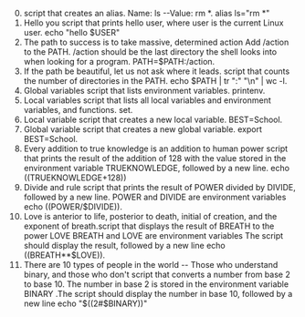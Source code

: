 0. <o> script that creates an alias.   Name: ls --Value: rm *.      alias ls="rm *"
1. Hello you script that prints hello user, where user is the current Linux user.       echo "hello $USER"
2. The path to success is to take massive, determined action  Add /action to the PATH. /action should be the last directory the shell looks into when looking for a program.       PATH=$PATH:/action.
3. If the path be beautiful, let us not ask where it leads. script that counts the number of directories in the PATH.        echo $PATH | tr ":" "\n" | wc -l.
4. Global variables  script that lists environment variables.    printenv.
5. Local variables  script that lists all local variables and environment variables, and functions.      set.
6. Local variable   script that creates a new local variable. BEST=School.
7. Global variable  script that creates a new global variable.    export BEST=School.
8. Every addition to true knowledge is an addition to human power   script that prints the result of the addition of 128 with the value stored in the environment variable TRUEKNOWLEDGE, followed by a new line.             echo $(($TRUEKNOWLEDGE+128))
9. Divide and rule    script that prints the result of POWER divided by DIVIDE, followed by a new line.  POWER and DIVIDE are environment variables    echo $(($POWER/$DIVIDE)).
10. Love is anterior to life, posterior to death, initial of creation, and the exponent of breath.script that displays the result of BREATH to the power LOVE  BREATH and LOVE are environment variables   The script should display the result, followed by a new line   echo $(($BREATH**$LOVE)).
11. There are 10 types of people in the world -- Those who understand binary, and those who don't      script that converts a number from base 2 to base 10.   The number in base 2 is stored in the environment variable BINARY  .The script should display the number in base 10, followed by a new line        echo "$((2#$BINARY))"
